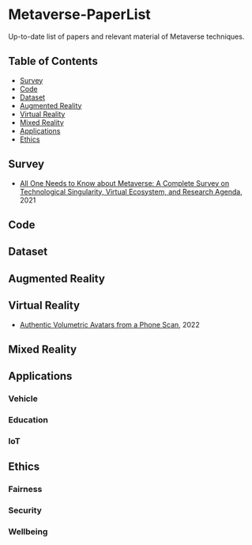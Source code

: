 # Metaverse-PaperList
Up-to-date list of papers and relevant material of Metaverse techniques.

## Table of Contents
- [Survey](#survey)
- [Code](#code)
- [Dataset](#dataset)
- [Augmented Reality](#augmented-reality)
- [Virtual Reality](#virtual-reality)
- [Mixed Reality](#mixed-reality)
- [Applications](#applications)
- [Ethics](#ethics)


## Survey
- [All One Needs to Know about Metaverse: A Complete Survey on Technological Singularity, Virtual Ecosystem, and Research Agenda](https://arxiv.org/abs/2110.05352), 2021

## Code


## Dataset


## Augmented Reality


## Virtual Reality
- [Authentic Volumetric Avatars from a Phone Scan](https://dl.acm.org/doi/abs/10.1145/3528223.3530143), 2022

## Mixed Reality


## Applications
### Vehicle

### Education

### IoT



## Ethics
### Fairness


### Security


### Wellbeing
